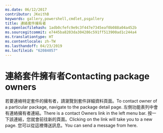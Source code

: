 ```yaml
---
ms.date: 06/12/2017
contributor: JKeithB
keywords: gallery,powershell,cmdlet,psgallery
title: 連絡套件擁有者
ms.openlocfilehash: 1adb0cfefc9e9c3f447e7345eaf0b088a04a452b
ms.sourcegitcommit: e7445ba8203da304286c591ff513900ad1c244a4
ms.translationtype: HT
ms.contentlocale: zh-TW
ms.lasthandoff: 04/23/2019
ms.locfileid: "62084057"
---
```

# <a name="contacting-package-owners"></a><span data-ttu-id="94520-103">連絡套件擁有者</span><span class="sxs-lookup"><span data-stu-id="94520-103">Contacting package owners</span></span>

<span data-ttu-id="94520-104">若要連絡特定套件的擁有者，請瀏覽到套件詳細資料頁面。</span><span class="sxs-lookup"><span data-stu-id="94520-104">To contact owner of a particular package, navigate to the package detail page.</span></span>
<span data-ttu-id="94520-105">左側功能表列中會有連絡擁有者連結。</span><span class="sxs-lookup"><span data-stu-id="94520-105">There is a contact Owners link in the left menu bar.</span></span>
<span data-ttu-id="94520-106">按一下該連結，您就會前往新的頁面。</span><span class="sxs-lookup"><span data-stu-id="94520-106">Clicking on the link will take you to a new page.</span></span>
<span data-ttu-id="94520-107">您可以從這裡傳送訊息。</span><span class="sxs-lookup"><span data-stu-id="94520-107">You can send a message from here.</span></span>
